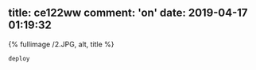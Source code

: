 title: ce122ww
comment: 'on'
date: 2019-04-17 01:19:32
---
{% fullimage /2.JPG, alt, title %}
```
deploy
```